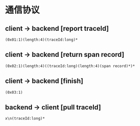 # 通信协议

## client -> backend [report traceId]

```text
(0x01:1)(length:4)(traceId:long)*
```

## client -> backend [return span record]

```text
(0x02:1)(length:4)((traceId:long)(length:4)(span record)*)* 
```

## client -> backend [finish]

```text
(0x03:1)
```

## backend -> client [pull traceId]

```text
x\n(traceId:long)*
```



